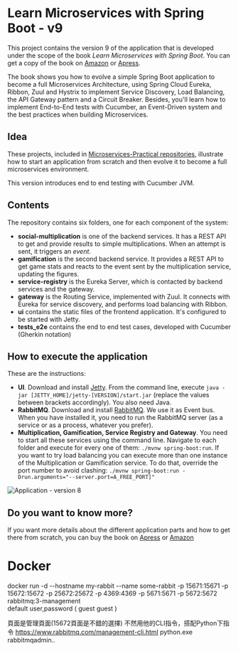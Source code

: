 # Learn Microservices with Spring Boot - v9

This project contains the version 9 of the application that is developed under the scope of the book *Learn Microservices with Spring Boot*. You can get a copy of the book on [Amazon](http://amzn.to/2FSB2ME) or [Apress](http://www.apress.com/book/9781484231647).

The book shows you how to evolve a simple Spring Boot application to become a full Microservices Architecture, using Spring Cloud Eureka, Ribbon, Zuul and Hystrix to implement Service Discovery, Load Balancing, the API Gateway pattern and a Circuit Breaker. Besides, you'll learn how to implement End-to-End tests with Cucumber, an Event-Driven system and the best practices when building Microservices.

## Idea

These projects, included in [Microservices-Practical repositories](https://github.com/microservices-practical), illustrate how to start an application from scratch and then evolve it to become a full microservices environment.

This version introduces end to end testing with Cucumber JVM.

## Contents

The repository contains six folders, one for each component of the system:

* **social-multiplication** is one of the backend services. It has a REST API to get and provide results to simple multiplications. When an attempt is sent, it triggers an *event*.
* **gamification** is the second backend service. It provides a REST API to get game stats and reacts to the event sent by the multiplication service, updating the figures.
* **service-registry** is the Eureka Server, which is contacted by backend services and the gateway.
* **gateway** is the Routing Service, implemented with Zuul. It connects with Eureka for service discovery, and performs load balancing with Ribbon.
* **ui** contains the static files of the frontend application. It's configured to be started with Jetty.
* **tests_e2e** contains the end to end test cases, developed with Cucumber (Gherkin notation)

## How to execute the application

These are the instructions:

* **UI**. Download and install [Jetty](http://www.eclipse.org/jetty/download.html). From the command line, execute `java -jar [JETTY_HOME]/jetty-[VERSION]/start.jar` (replace the values between brackets accordingly). You also need Java.
* **RabbitMQ**. Download and install [RabbitMQ](https://www.rabbitmq.com/download.html). We use it as Event bus. When you have installed it, you need to run the RabbitMQ server (as a service or as a process, whatever you prefer).
* **Multiplication, Gamification, Service Registry and Gateway**. You need to start all these services using the command line. Navigate to each folder and execute for every one of them: `./mvnw spring-boot:run`. If you want to try load balancing you can execute more than one instance of the Multiplication or Gamification service. To do that, override the port number to avoid clashing: `./mvnw spring-boot:run -Drun.arguments="--server.port=A_FREE_PORT]"`

![Application - version 8](resources/logical_view_v8.png)

## Do you want to know more?

If you want more details about the different application parts and how to get there from scratch, you can buy the book on [Apress](http://www.apress.com/book/9781484231647) or [Amazon](http://amzn.to/2FSB2ME)


# Docker
docker run -d --hostname my-rabbit --name some-rabbit -p 15671:15671 -p 15672:15672  -p 25672:25672   -p 4369:4369  -p 5671:5671 -p 5672:5672   rabbitmq:3-management
<br/>
default user,password ( guest guest  )

頁面是管理頁面(15672頁面是不錯的選擇)
不然用他的CLI指令，搭配Python下指令
https://www.rabbitmq.com/management-cli.html
python.exe rabbitmqadmin..
